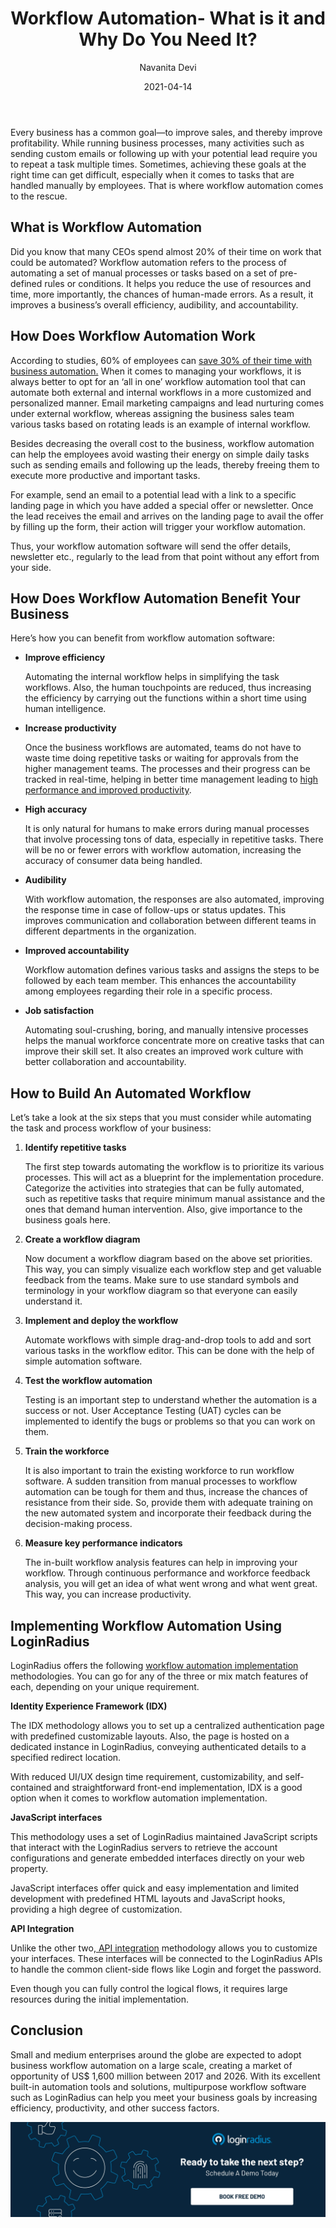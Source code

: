 ﻿---
title: "Workflow Automation- What is it and Why Do You Need It?"
date: "2021-04-14"
coverImage: "what-is-workflow-automation-cover.webp"
tags: ["workflow automation","scalability","cx"]
author: "Navanita Devi"
description: "Workflow automation refers to the process of automating a set of manual processes or tasks based on a set of pre-defined rules or conditions. It helps you reduce the use of resources and time, more importantly, the chances of human-made errors. As a result, it improves a business’s overall efficiency, audibility, and accountability."
metatitle: "What is Workflow Automation and Why Do You Need It?"
metadescription: "What is workflow automation and why do you need it. Learn the steps that you must consider while automating tasks and the workflow of your business."
---
Every business has a common goal—to improve sales, and thereby improve profitability. While running business processes, many activities such as sending custom emails or following up with your potential lead require you to repeat a task multiple times. Sometimes, achieving these goals at the right time can get difficult, especially when it comes to tasks that are handled manually by employees. That is where workflow automation comes to the rescue.

## What is Workflow Automation

Did you know that many CEOs spend almost 20% of their time on work that could be automated? Workflow automation refers to the process of automating a set of manual processes or tasks based on a set of pre-defined rules or conditions. It helps you reduce the use of resources and time, more importantly, the chances of human-made errors. As a result, it improves a business’s overall efficiency, audibility, and accountability. 

## How Does Workflow Automation Work

According to studies, 60% of employees can [save 30% of their time with business automation.](https://www.mckinsey.com/business-functions/mckinsey-digital/our-insights/four-fundamentals-of-workplace-automation) When it comes to managing your workflows, it is always better to opt for an ‘all in one’ workflow automation tool that can automate both external and internal workflows in a more customized and personalized manner. Email marketing campaigns and lead nurturing comes under external workflow, whereas assigning the business sales team various tasks based on rotating leads is an example of internal workflow. 

Besides decreasing the overall cost to the business, workflow automation can help the employees avoid wasting their energy on simple daily tasks such as sending emails and following up the leads, thereby freeing them to execute more productive and important tasks. 

For example, send an email to a potential lead with a link to a specific landing page in which you have added a special offer or newsletter.  Once the lead receives the email and arrives on the landing page to avail the offer by filling up the form, their action will trigger your workflow automation. 

Thus, your workflow automation software will send the offer details, newsletter etc., regularly to the lead from that point without any effort from your side.

## How Does Workflow Automation Benefit Your Business

Here’s how you can benefit from workflow automation software:

*   **Improve efficiency**

    Automating the internal workflow helps in simplifying the task workflows. Also, the human touchpoints are reduced, thus increasing the efficiency by carrying out the functions within a short time using human intelligence.

*   **Increase productivity**

    Once the business workflows are automated, teams do not have to waste time doing repetitive tasks or waiting for approvals from the higher management teams. The processes and their progress can be tracked in real-time, helping in better time management leading to [high performance and improved productivity](https://www.loginradius.com/scalability/).

*   **High accuracy**

    It is only natural for humans to make errors during manual processes that involve processing tons of data, especially in repetitive tasks. There will be no or fewer errors with workflow automation, increasing the accuracy of consumer data being handled. 

*   **Audibility**

    With workflow automation, the responses are also automated, improving the response time in case of follow-ups or status updates. This improves communication and collaboration between different teams in different departments in the organization.

*   **Improved accountability**

    Workflow automation defines various tasks and assigns the steps to be followed by each team member. This enhances the accountability among employees regarding their role in a specific process.

*   **Job satisfaction**

    Automating soul-crushing, boring, and manually intensive processes helps the manual workforce concentrate more on creative tasks that can improve their skill set. It also creates an improved work culture with better collaboration and accountability.

## How to Build An Automated Workflow

Let’s take a look at the six steps that you must consider while automating the task and process workflow of your business: 

1. **Identify repetitive tasks**

    The first step towards automating the workflow is to prioritize its various processes. This will act as a blueprint for the implementation procedure. Categorize the activities into strategies that can be fully automated, such as repetitive tasks that require minimum manual assistance and the ones that demand human intervention. Also, give importance to the business goals here.

2. **Create a workflow diagram**

    Now document a workflow diagram based on the above set priorities. This way, you can simply visualize each workflow step and get valuable feedback from the teams. Make sure to use standard symbols and terminology in your workflow diagram so that everyone can easily understand it.

3. **Implement and deploy the workflow**

    Automate workflows with simple drag-and-drop tools to add and sort various tasks in the workflow editor. This can be done with the help of simple automation software.

4. **Test the workflow automation**

    Testing is an important step to understand whether the automation is a success or not. User Acceptance Testing (UAT) cycles can be implemented to identify the bugs or problems so that you can work on them.

5. **Train the workforce**

    It is also important to train the existing workforce to run workflow software. A sudden transition from manual processes to workflow automation can be tough for them and thus, increase the chances of resistance from their side. So, provide them with adequate training on the new automated system and incorporate their feedback during the decision-making process.

6. **Measure key performance indicators**

    The in-built workflow analysis features can help in improving your workflow. Through continuous performance and workforce feedback analysis, you will get an idea of what went wrong and what went great. This way, you can increase productivity.

## Implementing Workflow Automation Using LoginRadius

LoginRadius offers the following [workflow automation implementation](https://www.loginradius.com/docs/api/v2/getting-started/implementation-workflows/) methodologies. You can go for any of the three or mix match features of each, depending on your unique requirement. 

**Identity Experience Framework (IDX)**

The IDX methodology allows you to set up a centralized authentication page with predefined customizable layouts. Also, the page is hosted on a dedicated instance in LoginRadius, conveying authenticated details to a specified redirect location. 

With reduced UI/UX design time requirement, customizability, and self-contained and straightforward front-end implementation, IDX is a good option when it comes to workflow automation implementation.

**JavaScript interfaces**

This methodology uses a set of LoginRadius maintained JavaScript scripts that interact with the LoginRadius servers to retrieve the account configurations and generate embedded interfaces directly on your web property. 

JavaScript interfaces offer quick and easy implementation and limited development with predefined HTML layouts and JavaScript hooks, providing a high degree of customization.

**API Integration**

Unlike the other two,[ API integration](https://www.loginradius.com/identity-api/) methodology allows you to customize your interfaces. These interfaces will be connected to the LoginRadius APIs to handle the common client-side flows like Login and forget the password. 

Even though you can fully control the logical flows, it requires large resources during the initial implementation. 

## Conclusion

Small and medium enterprises around the globe are expected to adopt business workflow automation on a large scale, creating a market of opportunity of US$ 1,600 million between 2017 and 2026. With its excellent built-in automation tools and solutions, multipurpose workflow software such as LoginRadius can help you meet your business goals by increasing efficiency, productivity, and other success factors. 

[![book-a-demo-loginradius](../../assets/book-a-demo-loginradius.webp)](https://www.loginradius.com/contact-us?utm_source=blog&utm_medium=web&utm_campaign=what-is-workflow-automation)
